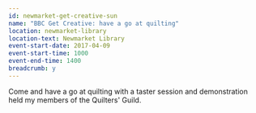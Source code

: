 ```yaml
---
id: newmarket-get-creative-sun
name: "BBC Get Creative: have a go at quilting"
location: newmarket-library
location-text: Newmarket Library
event-start-date: 2017-04-09
event-start-time: 1000
event-end-time: 1400
breadcrumb: y
---
```


Come and have a go at quilting with a taster session and demonstration held my members of the Quilters' Guild.
